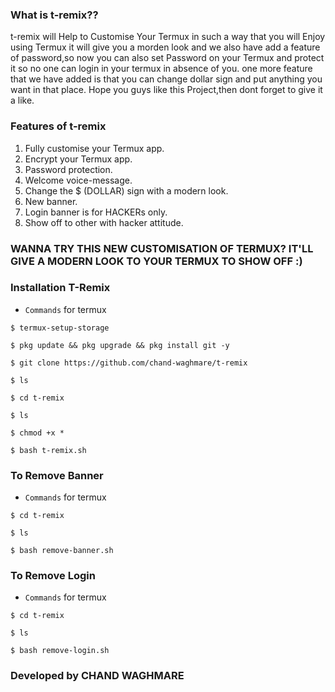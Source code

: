 
### What is t-remix??
t-remix will Help to Customise Your Termux in such a way that you will Enjoy using Termux it will give you a morden look and we also have add a feature of password,so now you can also set Password on your Termux and protect it so no one can login in your termux in absence of you.
one more feature that we have added is that you can change dollar sign and put anything you want in that place.
Hope you guys like this Project,then dont forget to give it a like.

### Features of t-remix
   1. Fully customise your Termux app.
   2. Encrypt your Termux app.
   3. Password protection.
   4. Welcome voice-message.
   5. Change the $ (DOLLAR) sign with a modern look.
   6. New banner.
   7. Login banner is for HACKERs only.
   8. Show off to other with hacker attitude.
   
   
### WANNA TRY THIS NEW CUSTOMISATION OF TERMUX? IT'LL GIVE A MODERN LOOK TO YOUR TERMUX TO SHOW OFF :)
### Installation T-Remix
* `Commands` for termux
```
$ termux-setup-storage
  
$ pkg update && pkg upgrade && pkg install git -y

$ git clone https://github.com/chand-waghmare/t-remix

$ ls

$ cd t-remix

$ ls

$ chmod +x *

$ bash t-remix.sh
```



### To Remove Banner
* `Commands` for termux
```
$ cd t-remix

$ ls

$ bash remove-banner.sh
```
### To Remove Login
* `Commands` for termux
```
$ cd t-remix

$ ls

$ bash remove-login.sh
```
### Developed by CHAND WAGHMARE


